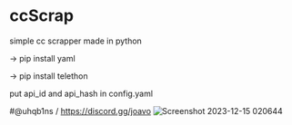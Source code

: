 # ccScrap
simple cc scrapper made in python








-> pip install yaml

-> pip install telethon




put api_id and api_hash in config.yaml


#@uhqb1ns / https://discord.gg/joavo
![Screenshot 2023-12-15 020644](https://github.com/MaskIYN/ccScrap/assets/124781234/034e3b43-104c-4f6c-b3ab-9e873d27708c)

